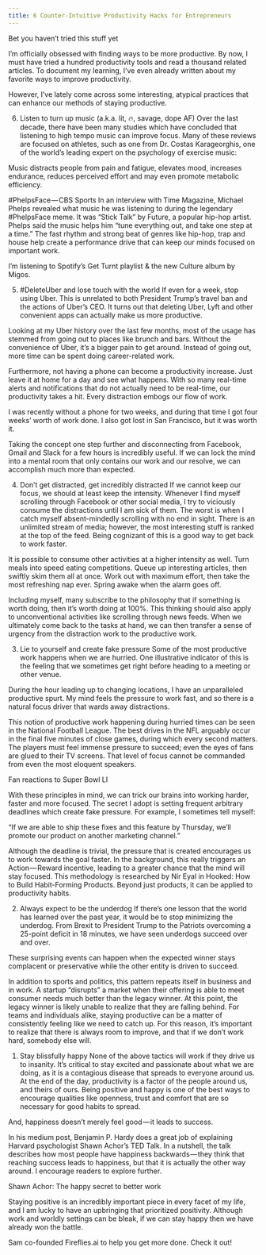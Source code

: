 ```yaml
---
title: 6 Counter-Intuitive Productivity Hacks for Entrepreneurs
---
```


Bet you haven’t tried this stuff yet

I’m officially obsessed with finding ways to be more productive. By now, I must have tried a hundred productivity tools and read a thousand related articles. To document my learning, I’ve even already written about my favorite ways to improve productivity.

However, I’ve lately come across some interesting, atypical practices that can enhance our methods of staying productive.

6. Listen to turn up music (a.k.a. lit, 🔥, savage, dope AF)
Over the last decade, there have been many studies which have concluded that listening to high tempo music can improve focus. Many of these reviews are focused on athletes, such as one from Dr. Costas Karageorghis, one of the world’s leading expert on the psychology of exercise music:

Music distracts people from pain and fatigue, elevates mood, increases endurance, reduces perceived effort and may even promote metabolic efficiency.

#PhelpsFace — CBS Sports
In an interview with Time Magazine, Michael Phelps revealed what music he was listening to during the legendary #PhelpsFace meme. It was “Stick Talk” by Future, a popular hip-hop artist.
Phelps said the music helps him “tune everything out, and take one step at a time.” The fast rhythm and strong beat of genres like hip-hop, trap and house help create a performance drive that can keep our minds focused on important work.

I’m listening to Spotify’s Get Turnt playlist & the new Culture album by Migos.

5. #DeleteUber and lose touch with the world
If even for a week, stop using Uber. This is unrelated to both President Trump’s travel ban and the actions of Uber’s CEO. It turns out that deleting Uber, Lyft and other convenient apps can actually make us more productive.

Looking at my Uber history over the last few months, most of the usage has stemmed from going out to places like brunch and bars. Without the convenience of Uber, it’s a bigger pain to get around. Instead of going out, more time can be spent doing career-related work.

Furthermore, not having a phone can become a productivity increase. Just leave it at home for a day and see what happens. With so many real-time alerts and notifications that do not actually need to be real-time, our productivity takes a hit. Every distraction embogs our flow of work.

I was recently without a phone for two weeks, and during that time I got four weeks’ worth of work done. I also got lost in San Francisco, but it was worth it.

Taking the concept one step further and disconnecting from Facebook, Gmail and Slack for a few hours is incredibly useful. If we can lock the mind into a mental room that only contains our work and our resolve, we can accomplish much more than expected.

4. Don’t get distracted, get incredibly distracted
If we cannot keep our focus, we should at least keep the intensity. Whenever I find myself scrolling through Facebook or other social media, I try to viciously consume the distractions until I am sick of them.
The worst is when I catch myself absent-mindedly scrolling with no end in sight. There is an unlimited stream of media; however, the most interesting stuff is ranked at the top of the feed. Being cognizant of this is a good way to get back to work faster.

It is possible to consume other activities at a higher intensity as well. Turn meals into speed eating competitions. Queue up interesting articles, then swiftly skim them all at once. Work out with maximum effort, then take the most refreshing nap ever. Spring awake when the alarm goes off.

Including myself, many subscribe to the philosophy that if something is worth doing, then it’s worth doing at 100%. This thinking should also apply to unconventional activities like scrolling through news feeds. When we ultimately come back to the tasks at hand, we can then transfer a sense of urgency from the distraction work to the productive work.

3. Lie to yourself and create fake pressure
Some of the most productive work happens when we are hurried. One illustrative indicator of this is the feeling that we sometimes get right before heading to a meeting or other venue.

During the hour leading up to changing locations, I have an unparalleled productive spurt. My mind feels the pressure to work fast, and so there is a natural focus driver that wards away distractions.

This notion of productive work happening during hurried times can be seen in the National Football League. The best drives in the NFL arguably occur in the final five minutes of close games, during which every second matters. The players must feel immense pressure to succeed; even the eyes of fans are glued to their TV screens. That level of focus cannot be commanded from even the most eloquent speakers.

Fan reactions to Super Bowl LI

With these principles in mind, we can trick our brains into working harder, faster and more focused. The secret I adopt is setting frequent arbitrary deadlines which create fake pressure. For example, I sometimes tell myself:

“If we are able to ship these fixes and this feature by Thursday, we’ll promote our product on another marketing channel.”

Although the deadline is trivial, the pressure that is created encourages us to work towards the goal faster. In the background, this really triggers an Action — Reward incentive, leading to a greater chance that the mind will stay focused. This methodology is researched by Nir Eyal in Hooked: How to Build Habit-Forming Products.
Beyond just products, it can be applied to productivity habits.

2. Always expect to be the underdog
If there’s one lesson that the world has learned over the past year, it would be to stop minimizing the underdog. From Brexit to President Trump to the Patriots overcoming a 25-point deficit in 18 minutes, we have seen underdogs succeed over and over.

These surprising events can happen when the expected winner stays complacent or preservative while the other entity is driven to succeed.

In addition to sports and politics, this pattern repeats itself in business and in work. A startup “disrupts” a market when their offering is able to meet consumer needs much better than the legacy winner. At this point, the legacy winner is likely unable to realize that they are falling behind.
For teams and individuals alike, staying productive can be a matter of consistently feeling like we need to catch up. For this reason, it’s important to realize that there is always room to improve, and that if we don’t work hard, somebody else will.

1. Stay blissfully happy
None of the above tactics will work if they drive us to insanity. It’s critical to stay excited and passionate about what we are doing, as it is a contagious disease that spreads to everyone around us.
At the end of the day, productivity is a factor of the people around us, and theirs of ours. Being positive and happy is one of the best ways to encourage qualities like openness, trust and comfort that are so necessary for good habits to spread.

And, happiness doesn’t merely feel good — it leads to success.

In his medium post, Benjamin P. Hardy does a great job of explaining Harvard psychologist Shawn Achor’s TED Talk. In a nutshell, the talk describes how most people have happiness backwards — they think that reaching success leads to happiness, but that it is actually the other way around. I encourage readers to explore further.

Shawn Achor: The happy secret to better work

Staying positive is an incredibly important piece in every facet of my life, and I am lucky to have an upbringing that prioritized positivity. Although work and worldly settings can be bleak, if we can stay happy then we have already won the battle.

Sam co-founded Fireflies.ai to help you get more done. Check it out!


